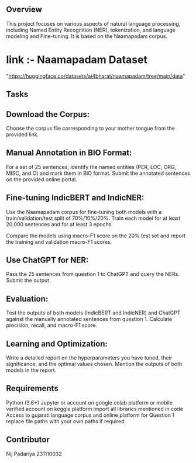 ## Overview

This project focuses on various aspects of natural language processing, including Named Entity Recognition (NER), tokenization, and language modeling and Fine-tuning. It is based on the Naamapadam corpus.

#   link :- Naamapadam Dataset

"https://huggingface.co/datasets/ai4bharat/naamapadam/tree/main/data"

## Tasks

## Download the Corpus:

Choose the corpus file corresponding to your mother tongue from the provided link.

## Manual Annotation in BIO Format:

For a set of 25 sentences, identify the named entities (PER, LOC, ORG, MISC, and O) and mark them in BIO format. Submit the annotated sentences on the provided online portal.

## Fine-tuning IndicBERT and IndicNER:

Use the Naamapadam corpus for fine-tuning both models with a train/validation/test split of 70%/10%/20%.
Train each model for at least 20,000 sentences and for at least 3 epochs.

Compare the models using macro-F1 score on the 20% test set and report the training and validation macro-F1 scores.

## Use ChatGPT for NER: 

Pass the 25 sentences from question 1 to ChatGPT and query the NERs. Submit the output.

## Evaluation: 

Test the outputs of both models (IndicBERT and IndicNER) and ChatGPT against the manually annotated sentences from question 1. Calculate precision, recall, and macro-F1 score.

## Learning and Optimization: 

Write a detailed report on the hyperparameters you have tuned, their significance, and the optimal values chosen. Mention the outputs of both models in the report.

## Requirements

Python (3.6+)
Jupyter or account on google colab platform or mobile verified account on keggle platform
import all libraries mentioned in code
Access to gujarati language corpus and online platform for Question 1
replace file paths with your own paths if required 

## Contributor

Nij Padariya
231110032